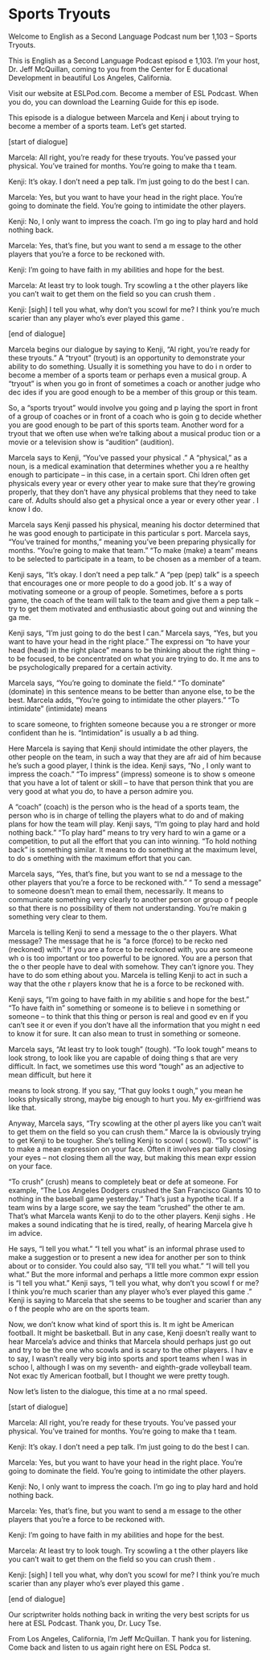 # Sports Tryouts

Welcome to English as a Second Language Podcast num ber 1,103 – Sports Tryouts.  

This is English as a Second Language Podcast episod e 1,103. I’m your host, Dr. Jeff McQuillan, coming to you from the Center for E ducational Development in beautiful Los Angeles, California.  

Visit our website at ESLPod.com. Become a member of  ESL Podcast. When you do, you can download the Learning Guide for this ep isode.  

This episode is a dialogue between Marcela and Kenj i about trying to become a member of a sports team. Let’s get started. 

[start of dialogue] 

Marcela: All right, you’re ready for these tryouts.  You’ve passed your physical. You’ve trained for months. You’re going to make tha t team. 

Kenji: It’s okay. I don’t need a pep talk. I’m just  going to do the best I can. 

Marcela: Yes, but you want to have your head in the  right place. You’re going to dominate the field. You’re going to intimidate the other players. 

Kenji: No, I only want to impress the coach. I’m go ing to play hard and hold nothing back.  

Marcela: Yes, that’s fine, but you want to send a m essage to the other players that you’re a force to be reckoned with. 

Kenji: I’m going to have faith in my abilities and hope for the best. 

Marcela: At least try to look tough. Try scowling a t the other players like you can’t wait to get them on the field so you can crush them .  

Kenji: [sigh] I tell you what, why don’t you scowl for me? I think you’re much scarier than any player who’s ever played this game . 

[end of dialogue] 

Marcela begins our dialogue by saying to Kenji, “Al right, you’re ready for these tryouts.” A “tryout” (tryout) is an opportunity to demonstrate your ability to do something. Usually it is something you have to do i n order to become a member of a sports team or perhaps even a musical group. A  “tryout” is when you go in front of sometimes a coach or another judge who dec ides if you are good enough to be a member of this group or this team.  

So, a “sports tryout” would involve you going and p laying the sport in front of a group of coaches or in front of a coach who is goin g to decide whether you are good enough to be part of this sports team. Another  word for a tryout that we often use when we’re talking about a musical produc tion or a movie or a television show is “audition” (audition).  

Marcela says to Kenji, “You’ve passed your physical .” A “physical,” as a noun, is a medical examination that determines whether you a re healthy enough to participate – in this case, in a certain sport. Chi ldren often get physicals every year or every other year to make sure that they’re growing properly, that they don’t have any physical problems that they need to take care of. Adults should also get a physical once a year or every other year . I know I do.  

Marcela says Kenji passed his physical, meaning his  doctor determined that he was good enough to participate in this particular s port. Marcela says, “You’ve trained for months,” meaning you’ve been preparing physically for months. “You’re going to make that team.” “To make (make) a  team” means to be selected to participate in a team, to be chosen as a member of a team.  

Kenji says, “It’s okay. I don’t need a pep talk.” A  “pep (pep) talk” is a speech that encourages one or more people to do a good job. It’ s a way of motivating someone or a group of people. Sometimes, before a s ports game, the coach of the team will talk to the team and give them a pep talk – try to get them motivated and enthusiastic about going out and winning the ga me.  

Kenji says, “I’m just going to do the best I can.” Marcela says, “Yes, but you want to have your head in the right place.” The expressi on “to have your head (head) in the right place” means to be thinking about the right thing – to be focused, to be concentrated on what you are trying to do. It me ans to be psychologically prepared for a certain activity.  

Marcela says, “You’re going to dominate the field.”  “To dominate” (dominate) in this sentence means to be better than anyone else, to be the best. Marcela adds, “You’re going to intimidate the other players.” “To  intimidate” (intimidate) means  

to scare someone, to frighten someone because you a re stronger or more confident than he is. “Intimidation” is usually a b ad thing.  

Here Marcela is saying that Kenji should intimidate  the other players, the other people on the team, in such a way that they are afr aid of him because he’s such a good player, I think is the idea. Kenji says, “No , I only want to impress the coach.” “To impress” (impress) someone is to show s omeone that you have a lot of talent or skill – to have that person think that  you are very good at what you do, to have a person admire you. 

A “coach” (coach) is the person who is the head of a sports team, the person who is in charge of telling the players what to do and of making plans for how the team will play. Kenji says, “I’m going to play hard  and hold nothing back.” “To play hard” means to try very hard to win a game or a competition, to put all the effort that you can into winning. “To hold nothing back” is something similar. It means to do something at the maximum level, to do s omething with the maximum effort that you can.  

Marcela says, “Yes, that’s fine, but you want to se nd a message to the other players that you’re a force to be reckoned with.” “ To send a message” to someone doesn’t mean to email them, necessarily. It  means to communicate something very clearly to another person or group o f people so that there is no possibility of them not understanding. You’re makin g something very clear to them.  

Marcela is telling Kenji to send a message to the o ther players. What message? The message that he is “a force (force) to be recko ned (reckoned) with.” If you are a force to be reckoned with, you are someone wh o is too important or too powerful to be ignored. You are a person that the o ther people have to deal with somehow. They can’t ignore you. They have to do som ething about you. Marcela is telling Kenji to act in such a way that the othe r players know that he is a force to be reckoned with.  

Kenji says, “I’m going to have faith in my abilitie s and hope for the best.” “To have faith in” something or someone is to believe i n something or someone – to think that this thing or person is real and good ev en if you can’t see it or even if you don’t have all the information that you might n eed to know it for sure. It can also mean to trust in something or someone. 

Marcela says, “At least try to look tough” (tough).  “To look tough” means to look strong, to look like you are capable of doing thing s that are very difficult. In fact, we sometimes use this word “tough” as an adjective to mean difficult, but here it  

means to look strong. If you say, “That guy looks t ough,” you mean he looks physically strong, maybe big enough to hurt you. My  ex-girlfriend was like that.  

Anyway, Marcela says, “Try scowling at the other pl ayers like you can’t wait to get them on the field so you can crush them.” Marce la is obviously trying to get Kenji to be tougher. She’s telling Kenji to scowl ( scowl). “To scowl” is to make a mean expression on your face. Often it involves par tially closing your eyes – not closing them all the way, but making this mean expr ession on your face.  

“To crush” (crush) means to completely beat or defe at someone. For example, “The Los Angeles Dodgers crushed the San Francisco Giants 10 to nothing in the baseball game yesterday.” That’s just a hypothe tical. If a team wins by a large score, we say the team “crushed” the other te am. That’s what Marcela wants Kenji to do to the other players. Kenji sighs . He makes a sound indicating that he is tired, really, of hearing Marcela give h im advice.  

He says, “I tell you what.” “I tell you what” is an  informal phrase used to make a suggestion or to present a new idea for another per son to think about or to consider. You could also say, “I’ll tell you what.”  “I will tell you what.” But the more informal and perhaps a little more common expr ession is “I tell you what.” Kenji says, “I tell you what, why don’t you scowl f or me? I think you’re much scarier than any player who’s ever played this game .” Kenji is saying to Marcela that she seems to be tougher and scarier than any o f the people who are on the sports team.  

Now, we don’t know what kind of sport this is. It m ight be American football. It might be basketball. But in any case, Kenji doesn’t  really want to hear Marcela’s advice and thinks that Marcela should perhaps just go out and try to be the one who scowls and is scary to the other players. I hav e to say, I wasn’t really very big into sports and sport teams when I was in schoo l, although I was on my seventh- and eighth-grade volleyball team. Not exac tly American football, but I thought we were pretty tough.  

Now let’s listen to the dialogue, this time at a no rmal speed. 

[start of dialogue] 

Marcela: All right, you’re ready for these tryouts.  You’ve passed your physical. You’ve trained for months. You’re going to make tha t team. 

Kenji: It’s okay. I don’t need a pep talk. I’m just  going to do the best I can. 

Marcela: Yes, but you want to have your head in the  right place. You’re going to dominate the field. You’re going to intimidate the other players. 

Kenji: No, I only want to impress the coach. I’m go ing to play hard and hold nothing back.  

Marcela: Yes, that’s fine, but you want to send a m essage to the other players that you’re a force to be reckoned with. 

Kenji: I’m going to have faith in my abilities and hope for the best. 

Marcela: At least try to look tough. Try scowling a t the other players like you can’t wait to get them on the field so you can crush them .  

Kenji: [sigh] I tell you what, why don’t you scowl for me? I think you’re much scarier than any player who’s ever played this game . 

[end of dialogue] 

Our scriptwriter holds nothing back in writing the very best scripts for us here at ESL Podcast. Thank you, Dr. Lucy Tse. 

From Los Angeles, California, I’m Jeff McQuillan. T hank you for listening. Come back and listen to us again right here on ESL Podca st.  

